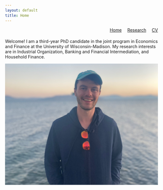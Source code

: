 ```yaml
---
layout: default
title: Home
---
```


<!-- Custom Top Navigation -->
<div style="text-align: right; margin-bottom: 20px;">
  <a href="/" style="margin-right: 15px;">Home</a>
  <a href="/research.html" style="margin-right: 15px;">Research</a>
  <a href="{{ '/assets/public_cv.pdf' | relative_url }}" target="_blank" rel="noopener">CV</a>
</div>

Welcome! I am a third-year PhD candidate in the joint program in Economics and Finance at the University of Wisconsin-Madison. My research interests are in Industrial Organization, Banking and Financial Intermediation, and Household Finance.

![Personal Photo](/IMG_9687_edit.jpg)

